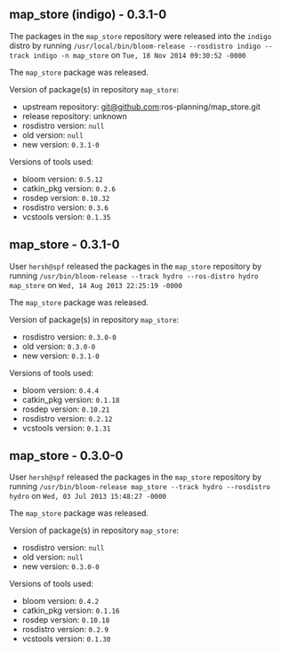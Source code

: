 ## map_store (indigo) - 0.3.1-0

The packages in the `map_store` repository were released into the `indigo` distro by running `/usr/local/bin/bloom-release --rosdistro indigo --track indigo -n map_store` on `Tue, 18 Nov 2014 09:30:52 -0000`

The `map_store` package was released.

Version of package(s) in repository `map_store`:
- upstream repository: git@github.com:ros-planning/map_store.git
- release repository: unknown
- rosdistro version: `null`
- old version: `null`
- new version: `0.3.1-0`

Versions of tools used:
- bloom version: `0.5.12`
- catkin_pkg version: `0.2.6`
- rosdep version: `0.10.32`
- rosdistro version: `0.3.6`
- vcstools version: `0.1.35`


## map_store - 0.3.1-0

User `hersh@spf` released the packages in the `map_store` repository by running `/usr/bin/bloom-release --track hydro --ros-distro hydro map_store` on `Wed, 14 Aug 2013 22:25:19 -0000`

The `map_store` package was released.

Version of package(s) in repository `map_store`:
- rosdistro version: `0.3.0-0`
- old version: `0.3.0-0`
- new version: `0.3.1-0`

Versions of tools used:
- bloom version: `0.4.4`
- catkin_pkg version: `0.1.18`
- rosdep version: `0.10.21`
- rosdistro version: `0.2.12`
- vcstools version: `0.1.31`


## map_store - 0.3.0-0

User `hersh@spf` released the packages in the `map_store` repository by running `/usr/bin/bloom-release map_store --track hydro --rosdistro hydro` on `Wed, 03 Jul 2013 15:48:27 -0000`

The `map_store` package was released.

Version of package(s) in repository `map_store`:
- rosdistro version: `null`
- old version: `null`
- new version: `0.3.0-0`

Versions of tools used:
- bloom version: `0.4.2`
- catkin_pkg version: `0.1.16`
- rosdep version: `0.10.18`
- rosdistro version: `0.2.9`
- vcstools version: `0.1.30`


